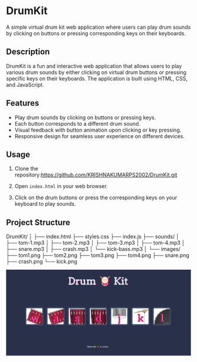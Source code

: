 # DrumKit

A simple virtual drum kit web application where users can play drum sounds by clicking on buttons or pressing corresponding keys on their keyboards.

## Description

DrumKit is a fun and interactive web application that allows users to play various drum sounds by either clicking on virtual drum buttons or pressing specific keys on their keyboards. The application is built using HTML, CSS, and JavaScript.

## Features

- Play drum sounds by clicking on buttons or pressing keys.
- Each button corresponds to a different drum sound.
- Visual feedback with button animation upon clicking or key pressing.
- Responsive design for seamless user experience on different devices.

## Usage

1. Clone the repository:https://github.com/KRISHNAKUMARPS2002/DrumKit.git


2. Open `index.html` in your web browser.

3. Click on the drum buttons or press the corresponding keys on your keyboard to play sounds.

## Project Structure
DrumKit/
│
├── index.html
├── styles.css
├── index.js
├── sounds/
│   ├── tom-1.mp3
│   ├── tom-2.mp3
│   ├── tom-3.mp3
│   ├── tom-4.mp3
│   ├── snare.mp3
│   ├── crash.mp3
│   └── kick-bass.mp3
│
└── images/
    ├── tom1.png
    ├── tom2.png
    ├── tom3.png
    ├── tom4.png
    ├── snare.png
    ├── crash.png
    └── kick.png



![Preview](preview/Screenshot%202024-03-14%20203412.png)



